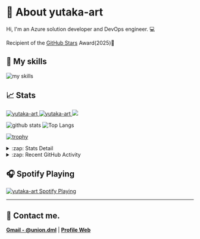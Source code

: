 ﻿# 🐤 About yutaka-art
Hi, I'm an Azure solution developer and DevOps engineer. 💻

Recipient of the [GitHub Stars](https://stars.github.com/profiles/yutaka-art/) Award(2025)🌟

## 🌱 My skills
<img alt="my skills" src="https://skillicons.dev/icons?theme=light&perline=11&i=azure,cs,dotnet,visualstudio,vscode,windows,github,git,githubactions,docker,kubernetes" />

## 📈 Stats
<p align="left">
  <a href="https://github.com/yutaka-art/yutaka-art/">
    <img src="https://komarev.com/ghpvc/?username=yutaka-art" alt="yutaka-art" />
  </a>
  <a href="https://zenn.dev/yutakaosada/">
    <img src="https://badgen.org/img/zenn/yutakaosada/followers?style=flat" alt="yutaka-art" />
  </a>
  <a href="https://github.com/yutaka-art">
    <img height="20" src="https://img.shields.io/github/followers/yutaka-art?label=follow&logo=github&style=flat" />
  </a>
</p>

<p align="left"> 
  <img alt="github stats" height="150px" src="https://github-readme-stats-ruby-mu.vercel.app/api?username=yutaka-art&show_icons=true" />
  <img alt="Top Langs" height="150px" src="https://github-readme-stats-ruby-mu.vercel.app/api/top-langs/?username=yutaka-art&layout=compact&show_icons=true" />
</p>

[![trophy](https://github-profile-trophy-sable.vercel.app/?username=yutaka-art&column=8&title=-Reviews)](https://github-profile-trophy-sable.vercel.app/?username=yutaka-art&column=8&title=-Reviews)

<details>
  <summary>:zap: Stats Detail</summary>

[![metricsbase](/output/metrics.base.svg)](/output/metrics.base.svg)

[![details](/output/details.svg)](/output/details.svg)

</details>

<details>
  <summary>:zap: Recent GitHub Activity</summary>

<!--START_SECTION:activity-->
<!--END_SECTION:activity-->

</details>

## 🎧 Spotify Playing
[<img src="https://novatorem-smoky-seven.vercel.app/api/spotify?background_color=0d1117&border_color=ffffff" alt="yutaka-art Spotify Playing"  />](https://open.spotify.com/user/yutaka-art)

---

## 📨 Contact me.
**[Gmail - @union.dml](mailto:union.dml@gmail.com)** | **[Profile Web](https://yutaka-art.github.io/yutaka-art/index-en.html)**



